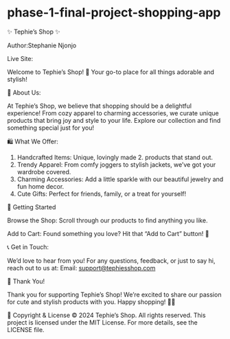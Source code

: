 # phase-1-final-project-shopping-app
✨ Tephie’s Shop ✨

Author:Stephanie Njonjo

Live Site:

Welcome to Tephie’s Shop! 🛒 Your go-to place for all things adorable and stylish!

🌟 About Us:

At Tephie’s Shop, we believe that shopping should be a delightful experience! From cozy apparel to charming accessories, we curate unique products that bring joy and style to your life. Explore our collection and find something special just for you!

🛍️ What We Offer:

1. Handcrafted Items: Unique, lovingly made 2. products that stand out.
2. Trendy Apparel: From comfy joggers to stylish jackets, we’ve got your wardrobe covered.
3. Charming Accessories: Add a little sparkle with our beautiful jewelry and fun home decor.
4. Cute Gifts: Perfect for friends, family, or a treat for yourself!


🚀 Getting Started

Browse the Shop: Scroll through our products to find anything you like.

Add to Cart: Found something you love? Hit that “Add to Cart” button! 🛒

📞 Get in Touch:

We’d love to hear from you! For any questions, feedback, or just to say hi, reach out to us at:
Email: support@tephiesshop.com


💖 Thank You!

Thank you for supporting Tephie’s Shop! We’re excited to share our passion for cute and stylish products with you. Happy shopping! 🌈✨


📄 Copyright & License
© 2024 Tephie’s Shop. All rights reserved. This project is licensed under the MIT License. For more details, see the LICENSE file.